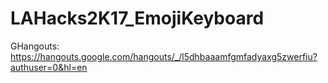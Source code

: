# LAHacks2K17_EmojiKeyboard

GHangouts: https://hangouts.google.com/hangouts/_/l5dhbaaamfgmfadyaxg5zwerfiu?authuser=0&hl=en
